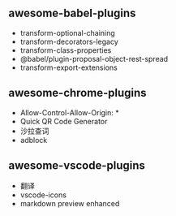 ## awesome-babel-plugins

* transform-optional-chaining
* transform-decorators-legacy
* transform-class-properties
* @babel/plugin-proposal-object-rest-spread
* transform-export-extensions

## awesome-chrome-plugins
* Allow-Control-Allow-Origin: *
* Quick QR Code Generator
* 沙拉查词
* adblock

## awesome-vscode-plugins
* 翻译
* vscode-icons
* markdown preview enhanced
